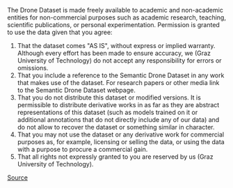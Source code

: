 The Drone Dataset is made freely available to academic and non-academic entities for non-commercial purposes such as academic research, teaching, scientific publications, or personal experimentation. Permission is granted to use the data given that you agree:
1. That the dataset comes "AS IS", without express or implied warranty. Although every effort has been made to ensure accuracy, we (Graz University of Technology) do not accept any responsibility for errors or omissions.
2. That you include a reference to the Semantic Drone Dataset in any work that makes use of the dataset. For research papers or other media link to the Semantic Drone Dataset webpage.
3. That you do not distribute this dataset or modified versions. It is permissible to distribute derivative works in as far as they are abstract representations of this dataset (such as models trained on it or additional annotations that do not directly include any of our data) and do not allow to recover the dataset or something similar in character.
4. That you may not use the dataset or any derivative work for commercial purposes as, for example, licensing or selling the data, or using the data with a purpose to procure a commercial gain.
5. That all rights not expressly granted to you are reserved by us (Graz University of Technology).

[Source](https://www.tugraz.at/index.php?id=22387)

